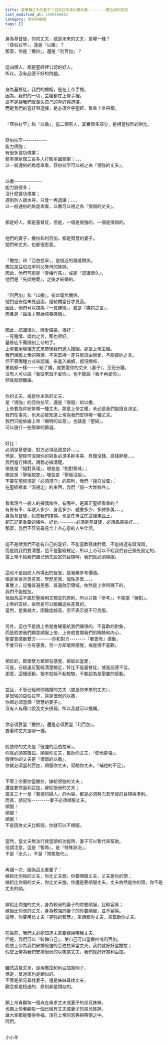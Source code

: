 ```yaml
---
title: 當哪種丈夫的妻子？亞伯拉罕或以撒的妻--------撒拉或利百加
last_modified_at: 1590108842
category: 信仰與婚姻
tags: []
---
```


<p>身為基督徒，你的丈夫，或是未來的丈夫，是哪一種？<br/>
『亞伯拉罕』，還是『以撒』？<br/>
那麼，你是『撒拉』，還是『利百加』？</p>
<p><br/>
這四個人，都是聖經裡公認的好人。<br/>
所以，沒有品德不好的問題。</p>
<p><br/>
身為基督徒，我們的婚姻，是在上帝手裡。<br/>
因為，我們的一切，主權都在上帝手裡。<br/>
這不是說我們就喪失自己的喜好與選擇，<br/>
而是我們的喜好與選擇，是必須合乎聖經、看重上帝帶領。</p>
<p><br/>
『亞伯拉罕』和『以撒』，這二個男人，其實很多部分，是相當強烈的對比。</p>
<p><br/>
亞伯拉罕------------<br/>
能力很強；<br/>
有很多豐功偉業；<br/>
能率領家僕三百多人打敗多國聯軍；、、、<br/>
以一般通俗的角度來看，亞伯拉罕可以視之為『很強的丈夫』。</p>
<p><br/>
以撒--------------<br/>
能力弱很多；<br/>
沒什麼豐功偉業；<br/>
遇到別人搶水井，只會一再退讓；、、、<br/>
以一般通俗的角度來看，以撒可以視之為『很弱的丈夫』。</p>
<p><br/>
都是好人，都是基督徒，但是，一個是很強的，一個是很弱的。</p>
<p><br/>
他們的妻子，撒拉和利百加，都是賢慧的妻子。<br/>
她們和丈夫，也都很恩愛。</p>
<p><br/>
『撒拉』和『亞伯拉罕』，是很近的親戚關係。<br/>
撒拉是亞伯拉罕同父異母的妹妹。<br/>
因此，他們可能是『青梅竹馬』，或是『認識很久』，<br/>
他們是『先談戀愛』，之後才結婚的。</p>
<p><br/>
『利百加』和『以撒』，彼此毫無關係。<br/>
他們過去從未見過面，是結婚當日才見面。<br/>
因此，他們可以視為『一見鍾情』，或是『媒妁之言』，<br/>
而且是『婚後才開始培養感情』。</p>
<p><br/>
因此，認識很久、戀愛結婚，很好；<br/>
一見鍾情、媒妁之言，那也很好。<br/>
基督徒不需限制上帝的手。<br/>
上帝要用哪種方式來帶領我們進入婚姻，那是上帝主權。<br/>
我們順服上帝的帶領，不需堅持一定只能自由戀愛，不能媒妁之言。<br/>
但不管哪種方式來認識、來進入婚姻，都沒關係，<br/>
重點都一樣------結了婚，就要愛你的丈夫（妻子），至死分離。<br/>
沒有人可以說『我從來就不愛你』，也不能說『我不再愛你』，<br/>
然後就想離婚。</p>
<p><br/>
你的丈夫，或是你未來的丈夫，<br/>
是『很強』的亞伯拉罕，還是『很弱』的以撒，<br/>
上帝要為你安排哪一種丈夫，那是上帝主權，未必是我們能擅自決定。<br/>
我們在事先，也未必能知道上帝為我們安排哪一種丈夫。<br/>
我們只能依據上帝『顯明的旨意』，也就是『聖經』，<br/>
可以進行一些簡單的篩選。</p>
<p><br/>
好比：<br/>
必須是基督徒、對方必須品德良好、、、。<br/>
但是，聖經可沒說你的對象必須多帥多美、有錢沒錢、高矮胖瘦、、。<br/>
我們進行擇偶，請務必搞清楚，<br/>
哪些是『絕對真理』，哪些是『相對領域』；<br/>
哪些是『聖經規定』，哪些是『聖經沒說』。<br/>
不要在聖經規定『必須遵守』的原則，我們『擅自放棄』；<br/>
在聖經根本『沒規定』的東西，我們『設一大堆條件』。</p>
<p><br/>
看看現今一般人的擇偶條件，有哪些，是真正聖經看重的？<br/>
有房有車、年收入多少、身高多少、體重多少、多帥多美、、、。<br/>
身為基督徒，假使我們擇偶，也是在專注在這種東西上，<br/>
卻忘記更重要的條件，好比---------必須是基督徒、必須品德良好、、，<br/>
那麼，我們不容易尋見合上帝心意的人生伴侶。</p>
<p><br/>
這不是說我們不能有自己的喜好、不能喜歡高矮胖瘦、不能挑選有錢沒錢，<br/>
而是說我們要清楚，這不是聖經規定，所以上帝可以不給我們自己預先設定的。<br/>
當上帝不給我們自己預先設定的目標時，我們就必須順服。</p>
<p><br/>
這也不是說前人所得出的智慧，就毫無參考價值。<br/>
像是家世背景差異、學歷差異、個性差異、、、。<br/>
事實上，這種普遍恩惠、普遍啟示領域，依然是上帝所賜下的，<br/>
我們不能輕忽。<br/>
但因為這不屬於聖經明文規定的原則，所以只能『參考』，不能當『絕對』。<br/>
上帝的安排，依然是可以脫離這些差異的。<br/>
當然，差異越大，困難度越高，但不表示就不可克服。</p>
<p><br/>
另外，這也不是說上帝就會硬塞給我們痛恨的、不喜歡的對象，<br/>
而是假使我們願意順服上帝，上帝就會開我們的眼睛和內心，<br/>
聖靈會感動雙方--------你和對方--------『都會有』感動，<br/>
不會只有一方有感覺，另一方卻毫無感覺，或是很不喜歡。</p>
<p><br/>
相反的，即使雙方都很有感覺、都彼此喜愛，<br/>
可是，已經違反聖經清楚規定，好比不是基督徒，或是品德不佳，<br/>
那麼，這種感動，根本就經不起檢驗，不能認為是聖靈的感動。</p>
<p><br/>
並且，不管已經和你結婚的丈夫（或是你未來的丈夫），<br/>
是很強的亞伯拉罕，還是很弱的以撒，<br/>
你都必須當個『賢慧的妻子』。<br/>
沒有人有藉口說我丈夫很弱，所以我就可以擺爛。</p>
<p><br/>
你必須要當『撒拉』，還是必須要當『利百加』，<br/>
要看你丈夫是哪一種。</p>
<p><br/>
假使你的丈夫是『很強的亞伯拉罕』，<br/>
你就必須當撒拉，順服你丈夫，幫助你丈夫，『使他更強』。<br/>
假使你的丈夫是『很弱的以撒』，<br/>
你就必須當利百加，順服你丈夫，幫助你丈夫，『補他的不足』。</p>
<p><br/>
不管上帝要你當撒拉，嫁給很強的丈夫；<br/>
還是要你當利百加，嫁給很弱的丈夫；<br/>
箴言三十一章『賢德的婦人』的內容，都是必須努力去學習的目標與準則。<br/>
而且，請記住---------妻子必須順服丈夫。<br/>
順服！<br/>
順服！<br/>
順服！<br/>
不是因為丈夫比較弱，你就可以不順服。</p>
<p><br/>
當然，當丈夫無法行使當頭的功能時，妻子可以暫代來幫助。<br/>
但請注意，這是『暫時』，是『特殊狀況』，<br/>
不是『永久』，不是『常態取代』。</p>
<p><br/>
再講一次，因為這太重要了：<br/>
嫁給比你強的丈夫，你比丈夫弱，你要順服丈夫，丈夫是你的頭；<br/>
嫁給比你弱的丈夫，你比丈夫強，你還是要順服丈夫，丈夫依然是你的頭，你不是丈夫的頭。</p>
<p><br/>
嫁給比你強的丈夫，身為較弱的妻子的你要順服，比較容易；<br/>
嫁給比你弱的丈夫，身為較強的妻子的你要順服，並不容易。<br/>
這時，你要用比丈夫『更強的智慧』，來順服你丈夫，來幫助你丈夫。</p>
<p><br/>
在婚前，我們未必能知道未來要嫁給哪種丈夫，<br/>
但是，我們可以『裝備自己』，使自己可以當撒拉或利百加。<br/>
假使上帝為我們安排很強的亞伯拉罕當丈夫，我們就好好當撒拉；<br/>
假使上帝為我們安排很弱的以撒當丈夫，我們就好好當利百加。</p>
<p><br/>
雖然這篇文章，是用撒拉和利百加當例子，<br/>
但是，反過來也是類似的。<br/>
不管是弟兄尋找妻子，還是姊妹尋找丈夫，<br/>
觀念都是相通的、原則都是類似的。</p>
<p><br/>
願上帝眷顧每一個尚在尋求丈夫或妻子的弟兄姊妹，<br/>
也願上帝眷顧每一個已經有丈夫或妻子的弟兄姊妹，<br/>
讓大家都能獲得幸福，活在上帝的恩典與帶領之中。<br/>
阿們。</p>
<p><br/>
小小羊</p>
